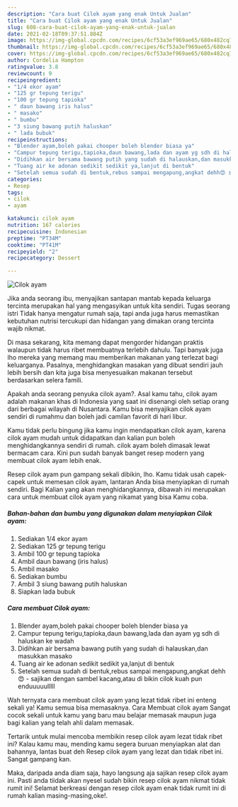 ```yaml
---
description: "Cara buat Cilok ayam yang enak Untuk Jualan"
title: "Cara buat Cilok ayam yang enak Untuk Jualan"
slug: 608-cara-buat-cilok-ayam-yang-enak-untuk-jualan
date: 2021-02-18T09:37:51.884Z
image: https://img-global.cpcdn.com/recipes/6cf53a3ef969ae65/680x482cq70/cilok-ayam-foto-resep-utama.jpg
thumbnail: https://img-global.cpcdn.com/recipes/6cf53a3ef969ae65/680x482cq70/cilok-ayam-foto-resep-utama.jpg
cover: https://img-global.cpcdn.com/recipes/6cf53a3ef969ae65/680x482cq70/cilok-ayam-foto-resep-utama.jpg
author: Cordelia Hampton
ratingvalue: 3.8
reviewcount: 9
recipeingredient:
- "1/4 ekor ayam"
- "125 gr tepung terigu"
- "100 gr tepung tapioka"
- " daun bawang iris halus"
- " masako"
- " bumbu"
- "3 siung bawang putih haluskan"
- " lada bubuk"
recipeinstructions:
- "Blender ayam,boleh pakai chooper boleh blender biasa ya"
- "Campur tepung terigu,tapioka,daun bawang,lada dan ayam yg sdh di haluskan ke wadah"
- "Didihkan air bersama bawang putih yang sudah di halauskan,dan masukkan masako"
- "Tuang air ke adonan sedikit sedikit ya,lanjut di bentuk"
- "Setelah semua sudah di bentuk,rebus sampai mengapung,angkat dehh😍 sajikan dengan sambel kacang,atau di bikin cilok kuah pun enduuuuulllll"
categories:
- Resep
tags:
- cilok
- ayam

katakunci: cilok ayam 
nutrition: 167 calories
recipecuisine: Indonesian
preptime: "PT34M"
cooktime: "PT41M"
recipeyield: "2"
recipecategory: Dessert

---
```



![Cilok ayam](https://img-global.cpcdn.com/recipes/6cf53a3ef969ae65/680x482cq70/cilok-ayam-foto-resep-utama.jpg)

Jika anda seorang ibu, menyajikan santapan mantab kepada keluarga tercinta merupakan hal yang mengasyikan untuk kita sendiri. Tugas seorang istri Tidak hanya mengatur rumah saja, tapi anda juga harus memastikan kebutuhan nutrisi tercukupi dan hidangan yang dimakan orang tercinta wajib nikmat.

Di masa  sekarang, kita memang dapat mengorder hidangan praktis walaupun tidak harus ribet membuatnya terlebih dahulu. Tapi banyak juga lho mereka yang memang mau memberikan makanan yang terlezat bagi keluarganya. Pasalnya, menghidangkan masakan yang dibuat sendiri jauh lebih bersih dan kita juga bisa menyesuaikan makanan tersebut berdasarkan selera famili. 



Apakah anda seorang penyuka cilok ayam?. Asal kamu tahu, cilok ayam adalah makanan khas di Indonesia yang saat ini disenangi oleh setiap orang dari berbagai wilayah di Nusantara. Kamu bisa menyajikan cilok ayam sendiri di rumahmu dan boleh jadi camilan favorit di hari libur.

Kamu tidak perlu bingung jika kamu ingin mendapatkan cilok ayam, karena cilok ayam mudah untuk didapatkan dan kalian pun boleh menghidangkannya sendiri di rumah. cilok ayam boleh dimasak lewat bermacam cara. Kini pun sudah banyak banget resep modern yang membuat cilok ayam lebih enak.

Resep cilok ayam pun gampang sekali dibikin, lho. Kamu tidak usah capek-capek untuk memesan cilok ayam, lantaran Anda bisa menyiapkan di rumah sendiri. Bagi Kalian yang akan menghidangkannya, dibawah ini merupakan cara untuk membuat cilok ayam yang nikamat yang bisa Kamu coba.

<!--inarticleads1-->

##### Bahan-bahan dan bumbu yang digunakan dalam menyiapkan Cilok ayam:

1. Sediakan 1/4 ekor ayam
1. Sediakan 125 gr tepung terigu
1. Ambil 100 gr tepung tapioka
1. Ambil  daun bawang (iris halus)
1. Ambil  masako
1. Sediakan  bumbu
1. Ambil 3 siung bawang putih haluskan
1. Siapkan  lada bubuk




<!--inarticleads2-->

##### Cara membuat Cilok ayam:

1. Blender ayam,boleh pakai chooper boleh blender biasa ya
1. Campur tepung terigu,tapioka,daun bawang,lada dan ayam yg sdh di haluskan ke wadah
1. Didihkan air bersama bawang putih yang sudah di halauskan,dan masukkan masako
1. Tuang air ke adonan sedikit sedikit ya,lanjut di bentuk
1. Setelah semua sudah di bentuk,rebus sampai mengapung,angkat dehh😍 - sajikan dengan sambel kacang,atau di bikin cilok kuah pun enduuuuulllll




Wah ternyata cara membuat cilok ayam yang lezat tidak ribet ini enteng sekali ya! Kamu semua bisa memasaknya. Cara Membuat cilok ayam Sangat cocok sekali untuk kamu yang baru mau belajar memasak maupun juga bagi kalian yang telah ahli dalam memasak.

Tertarik untuk mulai mencoba membikin resep cilok ayam lezat tidak ribet ini? Kalau kamu mau, mending kamu segera buruan menyiapkan alat dan bahannya, lantas buat deh Resep cilok ayam yang lezat dan tidak ribet ini. Sangat gampang kan. 

Maka, daripada anda diam saja, hayo langsung aja sajikan resep cilok ayam ini. Pasti anda tiidak akan nyesel sudah bikin resep cilok ayam nikmat tidak rumit ini! Selamat berkreasi dengan resep cilok ayam enak tidak rumit ini di rumah kalian masing-masing,oke!.

